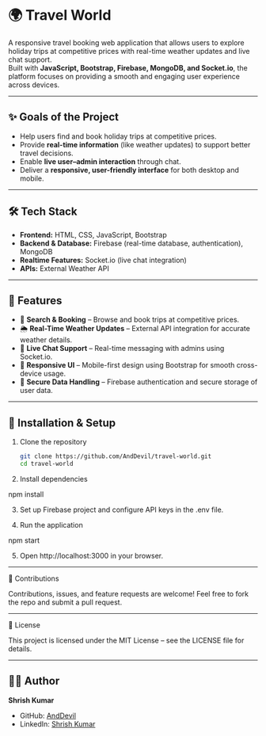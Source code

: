 # 🌍 Travel World

A responsive travel booking web application that allows users to explore holiday trips at competitive prices with real-time weather updates and live chat support.  
Built with **JavaScript, Bootstrap, Firebase, MongoDB, and Socket.io**, the platform focuses on providing a smooth and engaging user experience across devices.

---

## ✨ Goals of the Project
- Help users find and book holiday trips at competitive prices.  
- Provide **real-time information** (like weather updates) to support better travel decisions.  
- Enable **live user–admin interaction** through chat.  
- Deliver a **responsive, user-friendly interface** for both desktop and mobile.  

---

## 🛠️ Tech Stack
- **Frontend:** HTML, CSS, JavaScript, Bootstrap  
- **Backend & Database:** Firebase (real-time database, authentication), MongoDB  
- **Realtime Features:** Socket.io (live chat integration)  
- **APIs:** External Weather API  

---

## 🚀 Features
- 🔎 **Search & Booking** – Browse and book trips at competitive prices.  
- 🌦️ **Real-Time Weather Updates** – External API integration for accurate weather details.  
- 💬 **Live Chat Support** – Real-time messaging with admins using Socket.io.  
- 📱 **Responsive UI** – Mobile-first design using Bootstrap for smooth cross-device usage.  
- 🔐 **Secure Data Handling** – Firebase authentication and secure storage of user data.  

---

## 📌 Installation & Setup
1. Clone the repository  
   ```bash
   git clone https://github.com/AndDevil/travel-world.git
   cd travel-world

2. Install dependencies

npm install


3. Set up Firebase project and configure API keys in the .env file.


4. Run the application

npm start


5. Open http://localhost:3000 in your browser.




---

🤝 Contributions

Contributions, issues, and feature requests are welcome!
Feel free to fork the repo and submit a pull request.


---

📄 License

This project is licensed under the MIT License – see the LICENSE file for details.


---

## 👨‍💻 Author
**Shrish Kumar**  
- GitHub: [AndDevil](https://github.com/AndDevil)  
- LinkedIn: [Shrish Kumar](https://www.linkedin.com/in/shrish-k-83821212a/)
